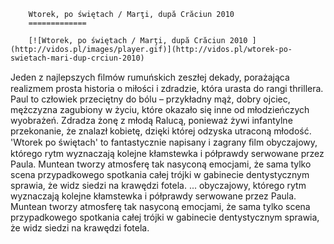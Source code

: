 
        Wtorek, po świętach / Marţi, după Crăciun 2010 
        =============
        
        [![Wtorek, po świętach / Marţi, după Crăciun 2010 ](http://vidos.pl/images/player.gif)](http://vidos.pl/wtorek-po-swietach-mari-dup-crciun-2010)
        
        
 Jeden z najlepszych ﬁlmów rumuńskich zeszłej dekady, porażająca realizmem prosta historia o miłości i zdradzie, która urasta do rangi thrillera. Paul to człowiek przeciętny do bólu – przykładny mąż, dobry ojciec, mężczyzna zagubiony w życiu, które okazało się inne od młodzieńczych wyobrażeń. Zdradza żonę z młodą Ralucą, ponieważ żywi infantylne przekonanie, że znalazł kobietę, dzięki której odzyska utraconą młodość. 'Wtorek po świętach' to fantastycznie napisany i zagrany ﬁlm obyczajowy, którego rytm wyznaczają kolejne kłamstewka i półprawdy serwowane przez Paula. Muntean tworzy atmosferę tak nasyconą emocjami, że sama tylko scena przypadkowego spotkania całej trójki w gabinecie dentystycznym sprawia, że widz siedzi na krawędzi fotela.   ... obyczajowy, którego rytm wyznaczają kolejne kłamstewka i półprawdy serwowane przez Paula. Muntean tworzy atmosferę tak nasyconą emocjami, że sama tylko scena przypadkowego spotkania całej trójki w gabinecie dentystycznym sprawia, że widz siedzi na krawędzi fotela.
    